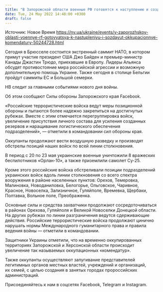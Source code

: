 ```yaml
---
title: "В Запорожской области военные РФ готовятся к наступлению и создают оккупационные «комендатуры»"
date: Tue, 24 May 2022 14:48:00 +0300
draft: false
---
```

Источник: Новое Время https://nv.ua/ukraine/events/v-zaporozhskoy-oblasti-voennye-rf-gotovyatsya-k-nastupleniyu-i-sozdayut-okkupacionnye-komendatury-50244728.html


 Сегодня в Брюсселе состоится экстренный саммит НАТО, в котором примут участие президент США Джо Байден и премьер-министр Канады Джастин Трюдо, приехавшие в Европу. Лидеры Альянса обсудят противостояние мира российской агрессии и возможную дополнительную помощь Украине. Также сегодня в столице Бельгии пройдут саммиты ЕС и Большой семерки.

НВ следит за главными событиями нового дня войны.



Об этом сообщают Силы обороны Запорожского края Facebook.

«Российские террористические войска ведут меры позиционной обороны и пытаются более надежно закрепиться на достигнутых рубежах. Вместе с этим отмечается перегруппировка войск, увеличение присутствия личного состава для усиления созданных резервов и наращивание логистического обеспечения подразделений», — отметили в командовании сил обороны края.

Оккупанты продолжают вести воздушную разведку и производят обстрелы позиций наших войск по всей линии столкновения.

В период с 20 по 23 мая украинские военные уничтожили 8 вражеских беспилотников «Орлан-10», а также приземлили самолет Су-25.

 Кроме этого российские войска обстреливали позиции подразделений украинских войск вдоль линии столкновения со всего спектра вооружения в районе населенных пунктов: Орехов, Темеровка, Малиновка, Новоданиловка, Белогорье, Ольговское, Чаривное, Красное, Новоселка, Зализничное, Гуляйполе, Времевка, Щербаки, Полтавка, Вольное поле, Преображенка.

Основные силы и средства захватчики продолжают сосредоточиваться в районах Орехова, Гуляйполя и Великой Новоселки Донецкой области. На других рубежах по линии разграничения ведутся сдерживающие действия. Российские террористические войска продолжают цинично нарушать нормы Международного гуманитарного права и правила ведения войны — отметили в командовании.

Защитники Украины отметили, что на временно оккупированных территориях Запорожской и Херсонской области происходит увеличение так называемых оккупационных «комендатур».

Также оккупанты осуществляют запугивание представителей легитимных органов местных властей, учреждений и организаций, их семей, с целью создания в занятых городах пророссийских администраций.

Присоединяйтесь к нам в соцсетях Facebook, Telegram и Instagram.
